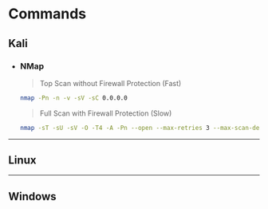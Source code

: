 # Commands

## Kali

+ ### NMap

    > Top Scan without Firewall Protection (Fast)

    ```zsh
    nmap -Pn -n -v -sV -sC 0.0.0.0
    ```

    > Full Scan with Firewall Protection (Slow)

    ```zsh
    nmap -sT -sU -sV -O -T4 -A -Pn --open --max-retries 3 --max-scan-delay 1s --defeat-rst-ratelimit --script-args unsafe=1 -oN "<Outpout Dir>" 0.0.0.0
    ```

---

## Linux

---

## Windows
